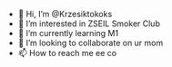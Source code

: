- 👋 Hi, I’m @Krzesiktokoks
- 👀 I’m interested in ZSEIL Smoker Club
- 🌱 I’m currently learning M1
- 💞️ I’m looking to collaborate on ur mom
- 📫 How to reach me ee co

<!---
Krzesiktokoks/Krzesiktokoks is a ✨ special ✨ repository because its `README.md` (this file) appears on your GitHub profile.
You can click the Preview link to take a look at your changes.
--->
